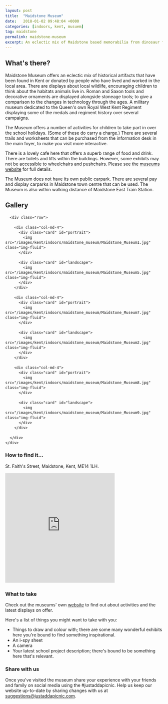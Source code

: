 ```yaml
---
layout: post
title:  "Maidstone Museum"
date:   2018-01-02 09:48:04 +0000
categories: [indoors, kent, musuem]
tag: maidstone
permalink: maidstone-museum
excerpt: An eclectic mix of Maidstone based memorabilia from dinosaur fossils to World War 2 medals and uniforms.  Trails to follow, costumes to try on, ancient artifacts and tools and a dinosaur to hunt.
---
```


## What's there?
Maidstone Museum offers an eclectic mix of historical artifacts that have been found in Kent or donated by people who have lived and worked in the local area. There are displays about local wildlife, encouraging children to think about the habitats animals live in. Roman and Saxon tools and decorative ornaments are displayed alongside stoneage tools; to give a comparison to the changes in technology through the ages. A military museum dedicated to the Queen's own Royal West Kent Regiment displaying some of the medals and regiment history over several campaigns.

The Museum offers a number of activities for children to take part in over the school holidays. (Some of these do carry a charge.) There are several trails and worksheets that can be purchased from the information desk in the main foyer, to make you visit more interactive.

There is a lovely cafe here that offers a superb range of food and drink.  There are toilets and lifts within the buildings.  However, some exhibits may not be accessible to wheelchairs and pushchairs.  Please see the [museums website](http://www.maidstonemuseum.org) for full details.

The Museum does not have its own public carpark. There are several pay and display carparks in Maidstone town centre that can be used. The Museum is also within walking distance of Maidstone East Train Station.

## Gallery

 <div class="container">

      <div class="row">

        <div class="col-md-4">
          <div class="card" id="portrait">
            <img src="/images/kent/indoors/maidstone_museum/Maidstone_Museum1.jpg" class="img-fluid">
          </div>

          <div class="card" id="landscape">
            <img src="/images/kent/indoors/maidstone_museum/Maidstone_Museum5.jpg" class="img-fluid">
          </div>
        </div>

        <div class="col-md-4">
          <div class="card" id="portrait">
            <img src="/images/kent/indoors/maidstone_museum/Maidstone_Museum7.jpg" class="img-fluid">
          </div>

          <div class="card" id="landscape">
            <img src="/images/kent/indoors/maidstone_museum/Maidstone_Museum2.jpg" class="img-fluid">
          </div>
        </div>

        <div class="col-md-4">
          <div class="card" id="portrait">
            <img src="/images/kent/indoors/maidstone_museum/Maidstone_Museum8.jpg" class="img-fluid">
          </div>

          <div class="card" id="landscape">
            <img src="/images/kent/indoors/maidstone_museum/Maidstone_Museum9.jpg" class="img-fluid">
          </div>
        </div>
        
      </div>      
    </div>



### How to find it...
St. Faith's Street, Maidstone, Kent, ME14 1LH.

<iframe src="https://www.google.com/maps/embed?pb=!1m18!1m12!1m3!1d2495.9075958316066!2d0.5182719516302025!3d51.27601997949763!2m3!1f0!2f0!3f0!3m2!1i1024!2i768!4f13.1!3m3!1m2!1s0x47df32316326c8df%3A0xd35739d682ffcb9!2sMaidstone+Museum!5e0!3m2!1sen!2suk!4v1511218092007" width="350" height="350" frameborder="0" style="border:0" allowfullscreen></iframe>



### What to take
Check out the museums' own [website](http://www.maidstonemuseum.org) to find out about activities and the latest displays on offer. 

Here's a list of things you might want to take with you:
* Things to draw and colour with; there are some many wonderful exhibits here you're bound to find something inspirational.
* An i-spy sheet
* A camera
* Your latest school project description; there's bound to be something here that's relevant.

### Share with us
Once you've visited the museum share your experience with your friends and family on social media using the #justaddapicnic.  Help us keep our website up-to-date by sharing changes with us at suggestions@justaddapicnic.com. 
